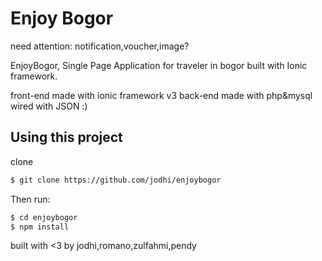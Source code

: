 Enjoy Bogor
=====================

need attention:
notification,voucher,image?

EnjoyBogor, Single Page Application for traveler in bogor built with Ionic framework.


front-end made with ionic framework v3
back-end made with php&mysql
wired with JSON  :) 

## Using this project

clone

```bash
$ git clone https://github.com/jodhi/enjoybogor
```

Then run:

```bash
$ cd enjoybogor
$ npm install
```


built with <3 by jodhi,romano,zulfahmi,pendy
